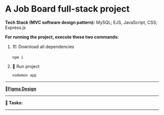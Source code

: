 # A Job Board full-stack project

**Tech Stack (MVC software design pattern):** MySQL; EJS, JavaScript, CSS; Express.js

**For running the project, execute these two commands:**

1. 🏗 Download all dependencies
   ```
   npm i
   ```
2. 🏁 Run project
   ```
   nodemon app
   ```

---

**🎨[Figma Design](https://www.figma.com/file/qddYw8hDrG7ztUBGP9T6zf/Job-Board?type=design&node-id=0%3A1&mode=design&t=KXyYQBr2qFUjO2TC-1)**

---

**📝 Tasks:**

---

